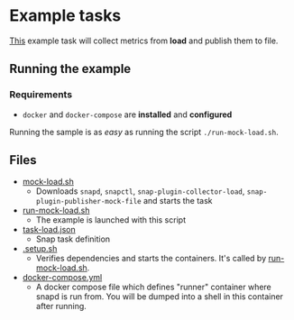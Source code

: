 # Example tasks

[This](task-load.json) example task will collect metrics from **load** and publish
them to file.  

## Running the example

### Requirements 
 * `docker` and `docker-compose` are **installed** and **configured** 

Running the sample is as *easy* as running the script `./run-mock-load.sh`.

## Files
- [mock-load.sh](mock-load.sh)
    - Downloads `snapd`, `snapctl`, `snap-plugin-collector-load`,
        `snap-plugin-publisher-mock-file` and starts the task
- [run-mock-load.sh](run-mock-load.sh)
    - The example is launched with this script     
- [task-load.json](task-load.json)
    - Snap task definition
- [.setup.sh](.setup.sh)
    - Verifies dependencies and starts the containers.  It's called 
    by [run-mock-load.sh](run-mock-load.sh).
- [docker-compose.yml](docker-compose.yml)
    - A docker compose file which defines "runner" container where snapd
     is run from. You will be dumped into a shell in this container
     after running.    